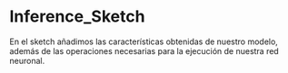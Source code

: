 # Inference_Sketch

En el sketch añadimos las características obtenidas de nuestro modelo, 
además de las operaciones necesarias para la ejecución de nuestra red neuronal.
